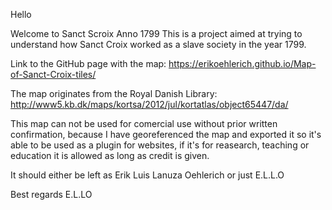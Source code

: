Hello

Welcome to Sanct Scroix Anno 1799
This is  a project aimed at trying to understand how Sanct Croix worked as a slave society in the year 1799.

Link to the GitHub page with the map:
https://erikoehlerich.github.io/Map-of-Sanct-Croix-tiles/

The map originates from the Royal Danish Library:
http://www5.kb.dk/maps/kortsa/2012/jul/kortatlas/object65447/da/

This map can not be used for comercial use without prior written confirmation, because I have georeferenced the map and exported it so it's able to be used as a plugin for websites, if it's for reasearch, teaching or education it is allowed as long as credit is given.

It should either be left as Erik Luis Lanuza Oehlerich or just E.L.L.O


Best regards E.L.LO
